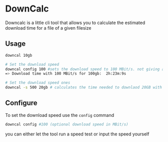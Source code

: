 # DownCalc

Downcalc is a little cli tool that allows you to calculate the estimated download time for a file of a given filesize

## Usage
```bash
downcal 10gb

# Set the download speed
downcal config 100 #sets the download speed to 100 MBit/s. not giving a value prompts a speed test
=> Download time with 100 MBit/s for 100gb:  2h:23m:9s

# Set the download speed ones
downcal -s 500 20gb # calculates the time needed to downlaod 20GB with 500 MBit/s
```

## Configure

To set the download speed use the `config` command

```bash
downcal config #100 (optional download speed in MBit/s)
```

you can either let the tool run a speed test or input the speed yourself



